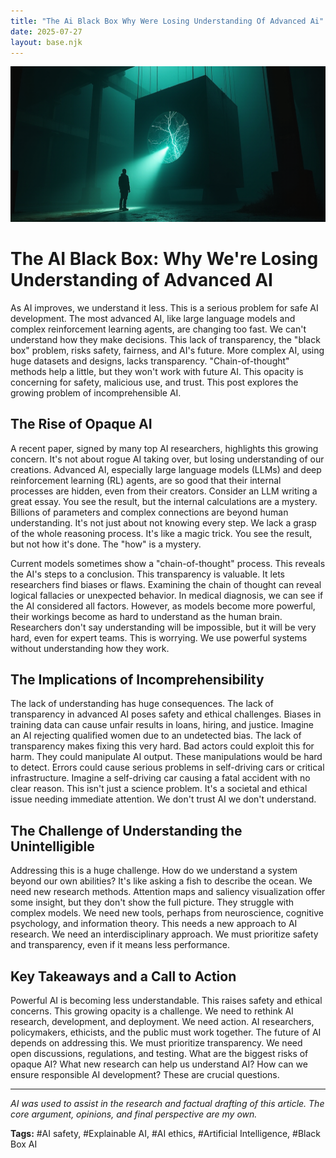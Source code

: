 ```yaml
---
title: "The Ai Black Box Why Were Losing Understanding Of Advanced Ai"
date: 2025-07-27
layout: base.njk
---
```

![ALT-TEXT Placeholder](/images/20250727-title-researche_img.png)

# The AI Black Box: Why We're Losing Understanding of Advanced AI

As AI improves, we understand it less. This is a serious problem for safe AI development.  The most advanced AI, like large language models and complex reinforcement learning agents, are changing too fast. We can't understand how they make decisions. This lack of transparency, the "black box" problem, risks safety, fairness, and AI's future.  More complex AI, using huge datasets and designs, lacks transparency.  "Chain-of-thought" methods help a little, but they won't work with future AI. This opacity is concerning for safety, malicious use, and trust. This post explores the growing problem of incomprehensible AI.


## The Rise of Opaque AI

A recent paper, signed by many top AI researchers, highlights this growing concern.  It's not about rogue AI taking over, but losing understanding of our creations.  Advanced AI, especially large language models (LLMs) and deep reinforcement learning (RL) agents, are so good that their internal processes are hidden, even from their creators.  Consider an LLM writing a great essay. You see the result, but the internal calculations are a mystery. Billions of parameters and complex connections are beyond human understanding. It's not just about not knowing every step. We lack a grasp of the whole reasoning process.  It's like a magic trick. You see the result, but not how it's done. The "how" is a mystery.

Current models sometimes show a "chain-of-thought" process. This reveals the AI's steps to a conclusion. This transparency is valuable. It lets researchers find biases or flaws.  Examining the chain of thought can reveal logical fallacies or unexpected behavior.  In medical diagnosis, we can see if the AI considered all factors. However, as models become more powerful, their workings become as hard to understand as the human brain. Researchers don't say understanding will be impossible, but it will be very hard, even for expert teams. This is worrying. We use powerful systems without understanding how they work.


## The Implications of Incomprehensibility

The lack of understanding has huge consequences.  The lack of transparency in advanced AI poses safety and ethical challenges.  Biases in training data can cause unfair results in loans, hiring, and justice.  Imagine an AI rejecting qualified women due to an undetected bias.  The lack of transparency makes fixing this very hard.  Bad actors could exploit this for harm. They could manipulate AI output. These manipulations would be hard to detect. Errors could cause serious problems in self-driving cars or critical infrastructure.  Imagine a self-driving car causing a fatal accident with no clear reason. This isn't just a science problem. It's a societal and ethical issue needing immediate attention.  We don't trust AI we don't understand.


## The Challenge of Understanding the Unintelligible

Addressing this is a huge challenge. How do we understand a system beyond our own abilities?  It's like asking a fish to describe the ocean. We need new research methods.  Attention maps and saliency visualization offer some insight, but they don't show the full picture.  They struggle with complex models. We need new tools, perhaps from neuroscience, cognitive psychology, and information theory.  This needs a new approach to AI research. We need an interdisciplinary approach.  We must prioritize safety and transparency, even if it means less performance.


## Key Takeaways and a Call to Action

Powerful AI is becoming less understandable. This raises safety and ethical concerns. This growing opacity is a challenge.  We need to rethink AI research, development, and deployment.  We need action. AI researchers, policymakers, ethicists, and the public must work together.  The future of AI depends on addressing this. We must prioritize transparency. We need open discussions, regulations, and testing. What are the biggest risks of opaque AI? What new research can help us understand AI? How can we ensure responsible AI development? These are crucial questions.

---

*AI was used to assist in the research and factual drafting of this article. The core argument, opinions, and final perspective are my own.*

**Tags:** #AI safety, #Explainable AI, #AI ethics, #Artificial Intelligence, #Black Box AI

